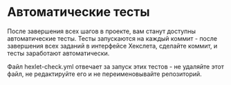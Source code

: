 # Автоматические тесты

После завершения всех шагов в проекте, вам станут доступны автоматические тесты.
Тесты запускаются на каждый коммит - после завершения всех заданий в интерфейсе
Хекслета, сделайте коммит, и тесты заработают автоматически.

Файл hexlet-check.yml отвечает за запуск этих тестов - не удаляйте этот файл, не
редактируйте его и не переименовывайте репозиторий.
